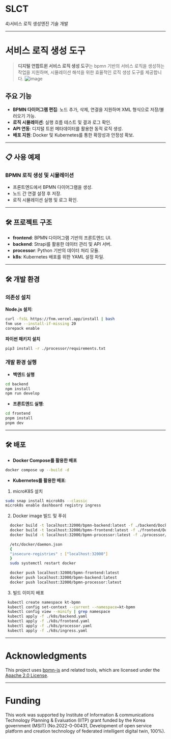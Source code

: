 # SLCT
4)서비스 로직 생성엔진 기술 개발

---------------------------------------
# 서비스 로직 생성 도구

> **디지털 연합트윈 서비스 로직 생성 도구**는 bpmn 기반의 서비스 로직을 생성하는 작업을 지원하며, 시뮬레이션 해석을 위한 효율적인 로직 생성 도구를 제공합니다.
![image](https://github.com/user-attachments/assets/df379267-1b34-46a5-af4f-be474ad0ffcd)


## 주요 기능
- **BPMN 다이어그램 편집**: 노드 추가, 삭제, 연결을 지원하며 XML 형식으로 저장/불러오기 가능.
- **로직 시뮬레이션**: 실행 흐름 테스트 및 결과 로그 확인.
- **API 연동**: 디지털 트윈 메타데이터를 활용한 동적 로직 생성.
- **배포 지원**: Docker 및 Kubernetes를 통한 확장성과 안정성 확보.

---

## 📋 사용 예제

### BPMN 로직 생성 및 시뮬레이션
- 프론트엔드에서 BPMN 다이어그램을 생성.
- 노드 간 연결 설정 후 저장.
- 로직 시뮬레이션 실행 및 로그 확인.

---

## 🛠️ 프로젝트 구조
- **frontend**: BPMN 다이어그램 기반의 프론트엔드 UI.
- **backend**: Strapi를 활용한 데이터 관리 및 API 서버.
- **processor**: Python 기반의 데이터 처리 모듈.
- **k8s**: Kubernetes 배포를 위한 YAML 설정 파일.

---

## 🛠️ 개발 환경

### 의존성 설치
**Node.js 설치**:
```bash
curl -fsSL https://fnm.vercel.app/install | bash
fnm use --install-if-missing 20
corepack enable
```

**파이썬 패키지 설치**
```bash
pip3 install -r ./processor/requirements.txt
```

### 개발 환경 실행
- **백엔드 실행**
```bash
cd backend
npm install
npm run develop
```

- **프론트엔드 실행**:
 ```bash
cd frontend
pnpm install
pnpm dev
```

---

## 🛠️ 배포
- **Docker Compose를 활용한 배포**
```bash
docker compose up --build -d
```

- **Kubernetes를 활용한 배포**:
1. microK8S 설치
  ```bash
  sudo snap install microk8s --classic
  microk8s enable dashboard registry ingress
  ```

2. Docker image 빌드 및 푸쉬
  ```bash
    docker build -t localhost:32000/bpmn-backend:latest -f ./backend/Dockerfile ./backend
    docker build -t localhost:32000/bpmn-frontend:latest -f ./frontend/Dockerfile ./frontend
    docker build -t localhost:32000/bpmn-processor:latest -f ./processor/Dockerfile ./processor
    
    /etc/docker/daemon.json
    {
    "insecure-registries" : ["localhost:32000"]
    }
    sudo systemctl restart docker
    
    docker push localhost:32000/bpmn-frontend:latest
    docker push localhost:32000/bpmn-backend:latest
    docker push localhost:32000/bpmn-processor:latest
  ```

3. 빌드 이미지 배포
  ```bash
   kubectl create namespace kt-bpmn
   kubectl config set-context --current --namespace=kt-bpmn
   kubectl config view --minify | grep namespace
   kubectl apply -f ./k8s/backend.yaml
   kubectl apply -f ./k8s/frontend.yaml
   kubectl apply -f ./k8s/processor.yaml
   kubectl apply -f ./k8s/ingress.yaml
  ```

---

# Acknowledgments

This project uses [bpmn-js](https://github.com/bpmn-io/bpmn-js) and related tools, which are licensed under the [Apache 2.0 License](https://github.com/bpmn-io/bpmn-js/blob/develop/LICENSE).


---

# Funding
This work was supported by Institute of Information & communications Technology Planning & Evaluation (IITP) grant funded
by the Korea government (MSIT) (No.2022-0-00431, Development of open service platform and creation technology of federated intelligent digital twin, 100%).
